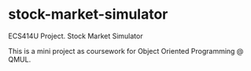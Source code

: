 # stock-market-simulator
ECS414U Project. Stock Market Simulator

This is a mini project as coursework for Object Oriented Programming @ QMUL.
